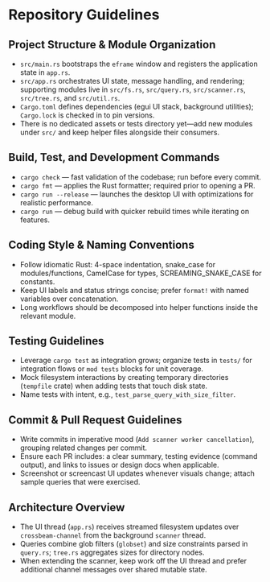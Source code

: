 # Repository Guidelines

## Project Structure & Module Organization
- `src/main.rs` bootstraps the `eframe` window and registers the application state in `app.rs`.
- `src/app.rs` orchestrates UI state, message handling, and rendering; supporting modules live in `src/fs.rs`, `src/query.rs`, `src/scanner.rs`, `src/tree.rs`, and `src/util.rs`.
- `Cargo.toml` defines dependencies (egui UI stack, background utilities); `Cargo.lock` is checked in to pin versions.
- There is no dedicated assets or tests directory yet—add new modules under `src/` and keep helper files alongside their consumers.

## Build, Test, and Development Commands
- `cargo check` — fast validation of the codebase; run before every commit.
- `cargo fmt` — applies the Rust formatter; required prior to opening a PR.
- `cargo run --release` — launches the desktop UI with optimizations for realistic performance.
- `cargo run` — debug build with quicker rebuild times while iterating on features.

## Coding Style & Naming Conventions
- Follow idiomatic Rust: 4-space indentation, snake_case for modules/functions, CamelCase for types, SCREAMING_SNAKE_CASE for constants.
- Keep UI labels and status strings concise; prefer `format!` with named variables over concatenation.
- Long workflows should be decomposed into helper functions inside the relevant module.

## Testing Guidelines
- Leverage `cargo test` as integration grows; organize tests in `tests/` for integration flows or `mod tests` blocks for unit coverage.
- Mock filesystem interactions by creating temporary directories (`tempfile` crate) when adding tests that touch disk state.
- Name tests with intent, e.g., `test_parse_query_with_size_filter`.

## Commit & Pull Request Guidelines
- Write commits in imperative mood (`Add scanner worker cancellation`), grouping related changes per commit.
- Ensure each PR includes: a clear summary, testing evidence (command output), and links to issues or design docs when applicable.
- Screenshot or screencast UI updates whenever visuals change; attach sample queries that were exercised.

## Architecture Overview
- The UI thread (`app.rs`) receives streamed filesystem updates over `crossbeam-channel` from the background `scanner` thread.
- Queries combine glob filters (`globset`) and size constraints parsed in `query.rs`; `tree.rs` aggregates sizes for directory nodes.
- When extending the scanner, keep work off the UI thread and prefer additional channel messages over shared mutable state.
